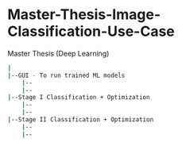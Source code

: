 # Master-Thesis-Image-Classification-Use-Case
Master Thesis (Deep Learning)
```bash
|
|--GUI - To run trained ML models
    |--
    |--
|--Stage I Classification + Optimization
    |--
    |--
|--Stage II Classification + Optimization
    |--
    |--
```
